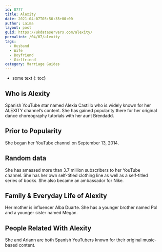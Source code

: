 ```yaml
---
id: 8777
title: Alexity
date: 2021-04-07T05:50:35+00:00
author: Laima
layout: post
guid: https://ukdataservers.com/alexity/
permalink: /04/07/alexity
tags:
  - Husband
  - Wife
  - Boyfriend
  - Girlfriend
category: Marriage Guides
---
```


* some text
{: toc}


## Who is Alexity
                  
                  
                  
Spanish YouTube star named Alexia Castillo who is widely known for her ALEXITY channel&#8217;s content. She has gained popularity there for her original dance choreography tutorials with her aunt Brendadd. 
                  
              
            
              
            
                
                
                
## Prior to Popularity
                  
                  
                  
She began her YouTube channel on September 13, 2014.
                  
              
            
              
            
                
                
                
## Random data
                  
                  
                  
She has amassed more than 3.7 million subscribers to her YouTube channel. She has her own self-titled clothing line as well as a self-titled series of books. She also became an ambassador for Nike. 
                  
              
            
              
            
                
                
                
## Family & Everyday Life of Alexity
                  
                  
                  
Her mother is influencer Alba Duarte. She has a younger brother named Pol and a younger sister named Megan. 
                  
              
            
              
            
                
                
                
## People Related With Alexity
                  
                  
                  
She and Ariann are both Spanish YouTubers known for their original music-based content.
                  
              
            
              
            
                
              
            
              
              
            
            
              
            
          
          
          